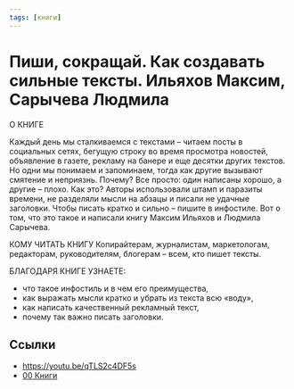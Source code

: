 ```yaml
---
tags: [книги]
---
```

# Пиши, сокращай. Как создавать сильные тексты. Ильяхов Максим, Сарычева Людмила

О КНИГЕ

Каждый день мы сталкиваемся с текстами – читаем посты в социальных сетях, бегущую строку во время просмотра новостей, объявление в газете, рекламу на банере и еще десятки других текстов. Но одни мы понимаем и запоминаем, тогда как другие вызывают смятение и неприязнь. Почему? Все просто: один написаны хорошо, а другие – плохо. Как это? Авторы использовали штамп и паразиты времени, не разделяли мысли на абзацы и писали не удачные заголовки. Чтобы писать кратко и сильно – пишите в инфостиле. Вот о том, что это такое и написали книгу Максим Ильяхов и Людмила Сарычева. 

КОМУ ЧИТАТЬ КНИГУ Копирайтерам, журналистам, маркетологам, редакторам, руководителям, блогерам – всем, кто пишет тексты. 

БЛАГОДАРЯ КНИГЕ УЗНАЕТЕ: 
- что такое инфостиль и в чем его преимущества, 
- как выражать мысли кратко и убрать из текста всю «воду», 
- как написать качественный рекламный текст, 
- почему так важно писать заголовки.

## Ссылки

* https://youtu.be/qTLS2c4DF5s
* [00 Книги](00%20%D0%9A%D0%BD%D0%B8%D0%B3%D0%B8.md)